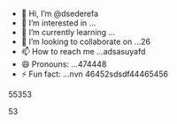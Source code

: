 - 👋 Hi, I’m @dsederefa
- 👀 I’m interested in ...
- 🌱 I’m currently learning ...
- 💞️ I’m looking to collaborate on ...26
- 📫 How to reach me ...adsasuyafd
- 😄 Pronouns: ...474448
- ⚡ Fun fact: ...nvn
46452sdsdf44465456
<!---sdsdfgrgrzazaaz
dsederefa/dsederefa is a ✨ special ✨ repository because its `README.md` (this file) appears on your GitHuasfb profile.456sdf
You can click the Preview link to take a look at your changes.dfgdf
--->55353
53

